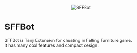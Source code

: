 <p align="center">
  <img src="http://www.i.imgur.com/Lb62xc4.png" alt="SFFBot">
</p>

# SFFBot
SFFBot is Tanji Extension for cheating in Falling Furniture game.  
It has many cool features and compact design.
